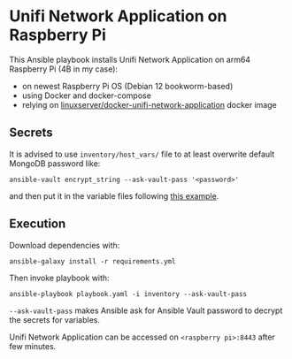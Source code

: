 # Unifi Network Application on Raspberry Pi

This Ansible playbook installs Unifi Network Application on arm64 Raspberry Pi (4B in my case):
- on newest Raspberry Pi OS (Debian 12 bookworm-based)
- using Docker and docker-compose
- relying on [linuxserver/docker-unifi-network-application](https://github.com/linuxserver/docker-unifi-network-application) docker image

## Secrets
It is advised to use `inventory/host_vars/` file to at least overwrite default MongoDB password like:
```
ansible-vault encrypt_string --ask-vault-pass '<password>'
```
and then put it in the variable files following [this example](https://docs.ansible.com/ansible/latest/vault_guide/vault_encrypting_content.html#creating-encrypted-variables).

## Execution
Download dependencies with:
```
ansible-galaxy install -r requirements.yml
```

Then invoke playbook with:
```
ansible-playbook playbook.yaml -i inventory --ask-vault-pass
```

`--ask-vault-pass` makes Ansible ask for Ansible Vault password to decrypt the secrets for variables.

Unifi Network Application can be accessed on `<raspberry pi>:8443` after few minutes.
